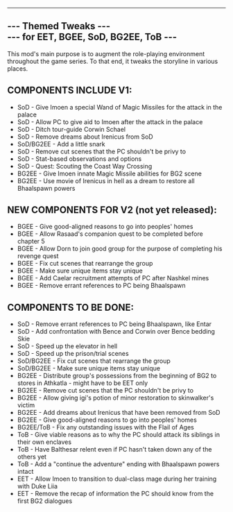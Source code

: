 -------------------------------------------------
---               Themed Tweaks               ---  
---       for EET, BGEE, SoD, BG2EE, ToB      ---  
-------------------------------------------------

This mod's main purpose is to augment the role-playing environment throughout the game series.  To that end, it tweaks the storyline in various places.

COMPONENTS INCLUDE V1:  
-------------------
* SoD            - Give Imoen a special Wand of Magic Missiles for the attack in the palace
* SoD            - Allow PC to give aid to Imoen after the attack in the palace
* SoD            - Ditch tour-guide Corwin Schael
* SoD            - Remove dreams about Irenicus from SoD
* SoD/BG2EE      - Add a little snark
* SoD            - Remove cut scenes that the PC shouldn't be privy to 
* SoD            - Stat-based observations and options
* SoD            - Quest: Scouting the Coast Way Crossing
* BG2EE          - Give Imoen innate Magic Missile abilities for BG2 scene
* BG2EE          - Use movie of Irenicus in hell as a dream to restore all Bhaalspawn powers


NEW COMPONENTS FOR V2 (not yet released):
-------------------
* BGEE           - Give good-aligned reasons to go into peoples' homes
* BGEE           - Allow Rasaad's companion quest to be completed before chapter 5
* BGEE           - Allow Dorn to join good group for the purpose of completing his revenge quest
* BGEE           - Fix cut scenes that rearrange the group
* BGEE           - Make sure unique items stay unique
* BGEE           - Add Caelar recruitment attempts of PC after Nashkel mines
* BGEE           - Remove errant references to PC being Bhaalspawn


COMPONENTS TO BE DONE:  
----------------------
* SoD            - Remove errant references to PC being Bhaalspawn, like Entar
* SoD            - Add confrontation with Bence and Corwin over Bence bedding Skie
* SoD            - Speed up the elevator in hell
* SoD            - Speed up the prison/trial scenes
* SoD/BG2EE      - Fix cut scenes that rearrange the group
* SoD/BG2EE      - Make sure unique items stay unique
* BG2EE          - Distribute group's possessions from the beginning of BG2 to stores in Athkatla - might have to be EET only
* BG2EE          - Remove cut scenes that the PC shouldn't be privy to 
* BG2EE          - Allow giving igi's potion of minor restoration to skinwalker's victim
* BG2EE          - Add dreams about Irenicus that have been removed from SoD
* BG2EE          - Give good-aligned reasons to go into peoples' homes
* BG2EE/ToB      - Fix any outstanding issues with the Flail of Ages
* ToB            - Give viable reasons as to why the PC should attack its siblings in their own enclaves
* ToB            - Have Balthesar relent even if PC hasn't taken down any of the others yet
* ToB            - Add a "continue the adventure" ending with Bhaalspawn powers intact
* EET            - Allow Imoen to transition to dual-class mage during her training with Duke Liia
* EET            - Remove the recap of information the PC should know from the first BG2 dialogues

